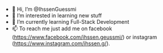 - 👋 Hi, I’m @IhssenGuessmi
- 👀 I’m interested in learning new stuff
- 🌱 I’m currently learning Full-Stack Development
- 📫 To reach me just add me on facebook (https://www.facebook.com/ihssen.geussmi/) or instagram (https://www.instagram.com/ihssen.g/).

<!---
IhssenGuessmi/IhssenGuessmi is a ✨ special ✨ repository because its `README.md` (this file) appears on your GitHub profile.
You can click the Preview link to take a look at your changes.
--->
